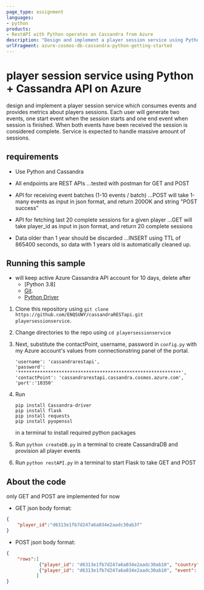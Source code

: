 ```yaml
---
page_type: assignment
languages:
- python
products:
- RestAPI with Python operates on Cassandra from Azure
description: "Design and implement a player session service using Python and Cassandra"
urlFragment: azure-cosmos-db-cassandra-python-getting-started
---
```


# player session service using Python + Cassandra API on Azure
design and implement a player session service which consumes events and
provides metrics about players sessions. Each user will generate two events, one start event when the
session starts and one end event when session is finished. When both events have been received the
session is considered complete. Service is expected to handle massive amount of sessions.


## requirements

* Use Python and Cassandra
* All endpoints are REST APIs
...tested with postman for GET and POST

* API for receiving event batches (1-10 events / batch)
...POST will take 1-many events as input in json format, and return 200OK and string "POST success"
* API for fetching last 20 complete sessions for a given player
...GET will take player_id as input in json format, and return 20 complete sessions
* Data older than 1 year should be discarded
...INSERT using TTL of 865400 seconds, so data with 1 years old is automatically cleaned up.

## Running this sample
* will keep active Azure Cassandra API account for 10 days, delete after
	* [Python 3.8]
	* [Git](http://git-scm.com/).
    * [Python Driver](https://github.com/datastax/python-driver)

1. Clone this repository using `git clone https://github.com/ENQSUWY/cassandraRESTapi.git playersessionservice`.

2. Change directories to the repo using `cd playersessionservice`

3. Next, substitute the contactPoint, username, password  in `config.py` with my Azure account's values from connectionstring panel of the portal.

	```
    'username': 'cassandrarestapi',
    'password': '************************************************************',
    'contactPoint': 'cassandrarestapi.cassandra.cosmos.azure.com',
    'port':'10350'
	```
4. Run 
   ```
   pip install Cassandra-driver 
   pip install flask
   pip install requests
   pip install pyopenssl
   ```
   in a terminal to install required python packages
   
5. Run `python createDB.py` in a terminal to create CassandraDB and provision all player events

6. Run `python restAPI.py` in a terminal to start Flask to take GET and POST

## About the code
only GET and POST are implemented for now

* GET json body format:
```json
{
    "player_id":"d6313e1fb7d247a6a034e2aadc30ab3f"
}
```

* POST json body format:
```json
{
    "rows":[
            {"player_id": "d6313e1fb7d247a6a034e2aadc30ab10", "country": "SK", "event": "start", "session_id": "3346a60a-0989-4041-aacc-cf6ff44bd151", "ts": "2016-12-02T05:36:16"},
            {"player_id": "d6313e1fb7d247a6a034e2aadc30ab10", "event": "end", "session_id": "3346a60a-0989-4041-aacc-cf6ff44bd151", "ts": "2016-12-02T05:46:16"}
           ]
}
```

